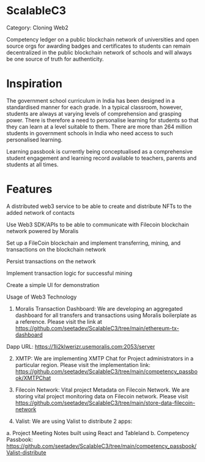 # ScalableC3
Category: Cloning Web2

Competency ledger on a public blockchain network of universities and open source orgs for awarding badges and certificates to students can remain decentralized in the public blockchain network of schools and will always be one source of truth for authenticity.

# Inspiration
The government school curriculum in India has been designed in a standardised manner for each grade. In a typical classroom, however, students are always at varying levels of comprehension and grasping power. There is therefore a need to personalise learning for students so that they can learn at a level suitable to them. There are more than 264 million students in government schools in India who need access to such personalised learning.

Learning passbook is currently being conceptualised as a comprehensive student engagement and learning record available to teachers, parents and students at all times.

# Features

A distributed web3 service to be able to create and distribute NFTs to the added network of contacts

Use Web3 SDK/APIs to be able to communicate with Filecoin blockchain network powered by Moralis

Set up a FileCoin  blockchain and implement transferring, mining, and transactions on the blockchain network

Persist transactions on the network

Implement transaction logic for successful mining

Create a simple UI for demonstration

Usage of Web3 Technology

1. Moralis Transaction Dashboard: We are developing an aggregated dashboard for all transfers and transactions using Moralis boilerplate as a reference. Please visit the link at https://github.com/seetadev/ScalableC3/tree/main/ethereum-tx-dashboard

Dapp URL: https://1li2klwerizr.usemoralis.com:2053/server

2. XMTP: We are implementing XMTP Chat for Project administrators in a particular region. Please visit the implementation link: https://github.com/seetadev/ScalableC3/tree/main/competency_passbook/XMTPChat

3. Filecoin Network: Vital project Metadata on Filecoin Network. We are storing vital project monitoring data on Filecoin network. Please visit https://github.com/seetadev/ScalableC3/tree/main/store-data-filecoin-network

4. Valist: We are using Valist to distribute 2 apps:

a. Project Meeting Notes built using React and Tableland
b. Competency Passbook: https://github.com/seetadev/ScalableC3/tree/main/competency_passbook/Valist-distribute



